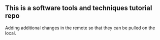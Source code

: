 ## This is a software tools and techniques tutorial repo

Adding additional changes in the remote so that they can be pulled on the local.
